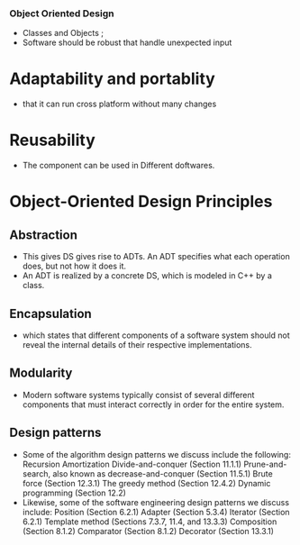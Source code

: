 ### Object Oriented Design 

- Classes and Objects ;
- Software should be robust that handle unexpected input

# Adaptability and portablity 
- that it can run cross platform without many changes

# Reusability
- The component can be used in Different doftwares. 

# Object-Oriented Design Principles
## Abstraction
- This gives DS gives rise to ADTs. An ADT specifies what each operation does, but not how it does it.
- An ADT is realized by a concrete DS, which is modeled in C++ by a class.
## Encapsulation
- which states that different components of a software system should not reveal
the internal details of their respective implementations.
## Modularity
- Modern software systems typically consist of several different components that must interact correctly in order for the entire system.
## Design patterns
- Some of the algorithm design patterns we discuss include the following:
		Recursion 
		Amortization 
		Divide-and-conquer (Section 11.1.1)
		Prune-and-search, also known as decrease-and-conquer (Section 11.5.1)
		Brute force (Section 12.3.1)
		The greedy method (Section 12.4.2)
		Dynamic programming (Section 12.2)
- Likewise, some of the software engineering design patterns we discuss include:
		Position (Section 6.2.1)
		Adapter (Section 5.3.4)
		Iterator (Section 6.2.1)
		Template method (Sections 7.3.7, 11.4, and 13.3.3)
		Composition (Section 8.1.2)
		Comparator (Section 8.1.2)
		Decorator (Section 13.3.1)
